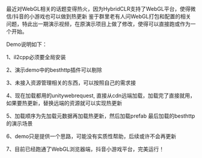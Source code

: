 最近对WebGL相关的话题变得热火，因为HybridCLR支持了WebGL平台，使得微信/抖音的小游戏也可以做到热更新 鉴于群里老有人问WebGL打包和配置的相关问题，特此出一期演示视频，在原演示项目上做了修改，使得可以直接跑或作为一个开始。

 Demo说明如下： 

1、il2cpp必须要全局安装 

2、演示demo中的besthttp插件可以剔除 

3、未接入资源管理相关的东西，可以按照自己的需求接 

4、现在加载都用的unitywebrequest, 直接从cdn远端加载，加载完了直接就用，如果要热更新，替换远端的资源就可以实现热更新

5、加载顺序为先加载元数据再加载热更新，然后加载prefab 最后加载的besthttp的演示场景 

6、demo只是提供一个思路，可能没有实质性帮助，后续或许不会再更新

7、目前已经跑通了WebGL浏览器端，抖音小游戏平台，完美运行！
